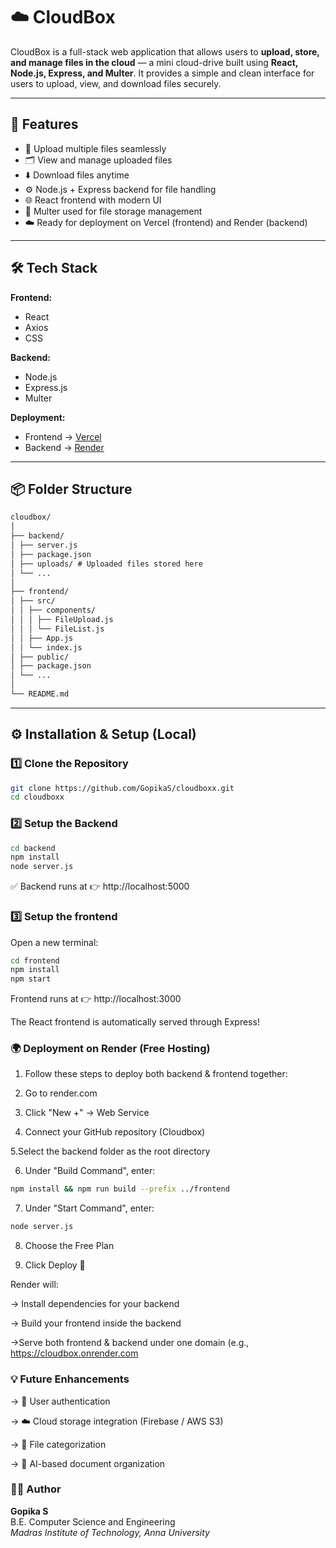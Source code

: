# ☁️ CloudBox

CloudBox is a full-stack web application that allows users to **upload, store, and manage files in the cloud** — a mini cloud-drive built using **React, Node.js, Express, and Multer**. It provides a simple and clean interface for users to upload, view, and download files securely.

---

## 🚀 Features

- 📁 Upload multiple files seamlessly  
- 🗂️ View and manage uploaded files  
- ⬇️ Download files anytime  
- ⚙️ Node.js + Express backend for file handling  
- 🌐 React frontend with modern UI  
- 💾 Multer used for file storage management  
- ☁️ Ready for deployment on Vercel (frontend) and Render (backend)

---

## 🛠️ Tech Stack

**Frontend:**  
- React  
- Axios  
- CSS  

**Backend:**  
- Node.js  
- Express.js  
- Multer  

**Deployment:**  
- Frontend → [Vercel](https://vercel.com)  
- Backend → [Render](https://render.com)

---

## 📦 Folder Structure
```markdown
cloudbox/
│
├── backend/
│ ├── server.js
│ ├── package.json
│ ├── uploads/ # Uploaded files stored here
│ └── ...
│
├── frontend/
│ ├── src/
│ │ ├── components/
│ │ │ ├── FileUpload.js
│ │ │ └── FileList.js
│ │ ├── App.js
│ │ └── index.js
│ ├── public/
│ ├── package.json
│ └── ...
│
└── README.md

```
---

## ⚙️ Installation & Setup (Local)

### 1️⃣ Clone the Repository

```bash
git clone https://github.com/GopikaS/cloudboxx.git
cd cloudboxx

```

### 2️⃣ Setup the Backend

```bash
cd backend
npm install
node server.js
```
✅ Backend runs at 👉 http://localhost:5000

### 3️⃣ Setup the frontend 

Open a new terminal: 

```bash
cd frontend 
npm install 
npm start
```
Frontend runs at 👉 http://localhost:3000 

The React frontend is automatically served through Express!

### 🌍 Deployment on Render (Free Hosting)

1. Follow these steps to deploy both backend & frontend together:

2. Go to render.com

3. Click "New +" → Web Service

4. Connect your GitHub repository (Cloudbox)

5.Select the backend folder as the root directory

6. Under "Build Command", enter:
```bash
npm install && npm run build --prefix ../frontend

```
7. Under "Start Command", enter:
```bash
node server.js
```

8. Choose the Free Plan

9. Click Deploy 🚀

Render will:

-> Install dependencies for your backend

-> Build your frontend inside the backend

->Serve both frontend & backend under one domain (e.g., https://cloudbox.onrender.com

### 💡 Future Enhancements

-> 🔐 User authentication

-> ☁️ Cloud storage integration (Firebase / AWS S3)

-> 🧹 File categorization

-> 🧠 AI-based document organization

### 👩‍💻 Author
**Gopika S**  
B.E. Computer Science and Engineering  
*Madras Institute of Technology, Anna University*  
